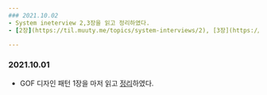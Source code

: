 ```yaml
---
### 2021.10.02
- System ineterview 2,3장을 읽고 정리하였다.
- [2장](https://til.muuty.me/topics/system-interviews/2), [3장](https://til.muuty.me/topics/system-interviews/3)

---
```

### 2021.10.01
- GOF 디자인 패턴 1장을 마저 읽고 [정리](https://til.muuty.me/topics/gof-design-pattern/1)하였다.